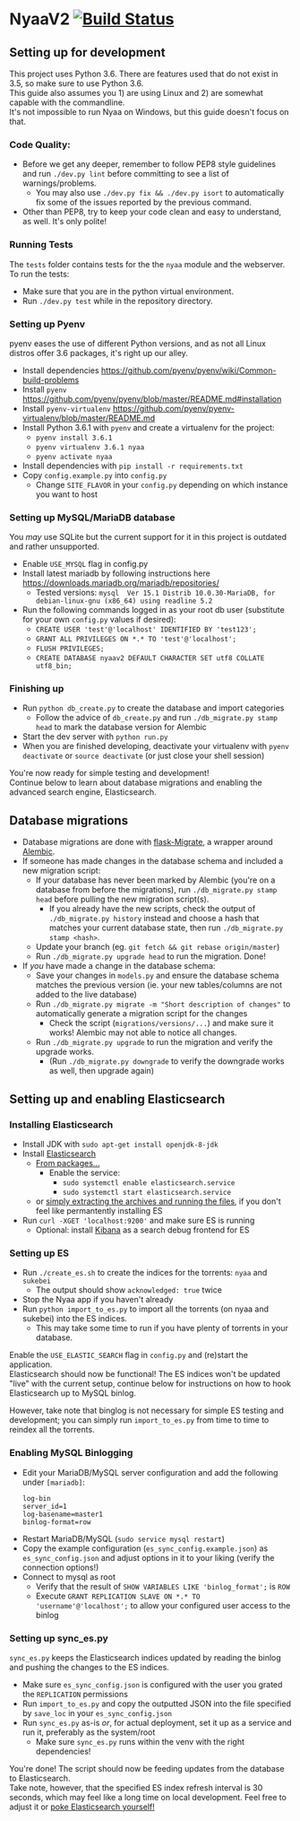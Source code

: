 # NyaaV2 [![Build Status](https://travis-ci.org/nyaadevs/nyaa.svg?branch=master)](https://travis-ci.org/nyaadevs/nyaa)

## Setting up for development
This project uses Python 3.6. There are features used that do not exist in 3.5, so make sure to use Python 3.6.   
This guide also assumes you 1) are using Linux and 2) are somewhat capable with the commandline.   
It's not impossible to run Nyaa on Windows, but this guide doesn't focus on that.

### Code Quality:
- Before we get any deeper, remember to follow PEP8 style guidelines and run `./dev.py lint` before committing to see a list of warnings/problems.
    - You may also use `./dev.py fix && ./dev.py isort` to automatically fix some of the issues reported by the previous command.
- Other than PEP8, try to keep your code clean and easy to understand, as well. It's only polite!

### Running Tests
The `tests` folder contains tests for the the `nyaa` module and the webserver. To run the tests:
- Make sure that you are in the python virtual environment.
- Run `./dev.py test` while in the repository directory.

### Setting up Pyenv
pyenv eases the use of different Python versions, and as not all Linux distros offer 3.6 packages, it's right up our alley.
- Install dependencies https://github.com/pyenv/pyenv/wiki/Common-build-problems
- Install `pyenv` https://github.com/pyenv/pyenv/blob/master/README.md#installation
- Install `pyenv-virtualenv` https://github.com/pyenv/pyenv-virtualenv/blob/master/README.md
- Install Python 3.6.1 with `pyenv` and create a virtualenv for the project:
    - `pyenv install 3.6.1`
    - `pyenv virtualenv 3.6.1 nyaa`
    - `pyenv activate nyaa`
- Install dependencies with `pip install -r requirements.txt`
- Copy `config.example.py` into `config.py`
    - Change `SITE_FLAVOR` in your `config.py` depending on which instance you want to host

### Setting up MySQL/MariaDB database
You *may* use SQLite but the current support for it in this project is outdated and rather unsupported.
- Enable `USE_MYSQL` flag in config.py
- Install latest mariadb by following instructions here https://downloads.mariadb.org/mariadb/repositories/
    - Tested versions: `mysql  Ver 15.1 Distrib 10.0.30-MariaDB, for debian-linux-gnu (x86_64) using readline 5.2`
- Run the following commands logged in as your root db user (substitute for your own `config.py` values if desired):
    - `CREATE USER 'test'@'localhost' IDENTIFIED BY 'test123';`
    - `GRANT ALL PRIVILEGES ON *.* TO 'test'@'localhost';`
    - `FLUSH PRIVILEGES;`
    - `CREATE DATABASE nyaav2 DEFAULT CHARACTER SET utf8 COLLATE utf8_bin;`

### Finishing up
- Run `python db_create.py` to create the database and import categories
    - Follow the advice of `db_create.py` and run `./db_migrate.py stamp head` to mark the database version for Alembic
- Start the dev server with `python run.py`
- When you are finished developing, deactivate your virtualenv with `pyenv deactivate` or `source deactivate` (or just close your shell session)

You're now ready for simple testing and development!   
Continue below to learn about database migrations and enabling the advanced search engine, Elasticsearch.


## Database migrations
- Database migrations are done with [flask-Migrate](https://flask-migrate.readthedocs.io/), a wrapper around [Alembic](http://alembic.zzzcomputing.com/en/latest/).
- If someone has made changes in the database schema and included a new migration script:
    - If your database has never been marked by Alembic (you're on a database from before the migrations), run `./db_migrate.py stamp head` before pulling the new migration script(s).
        - If you already have the new scripts, check the output of `./db_migrate.py history` instead and choose a hash that matches your current database state, then run `./db_migrate.py stamp <hash>`.
    - Update your branch (eg. `git fetch && git rebase origin/master`)
    - Run `./db_migrate.py upgrade head` to run the migration. Done!
- If *you* have made a change in the database schema:
    - Save your changes in `models.py` and ensure the database schema matches the previous version (ie. your new tables/columns are not added to the live database)
    - Run `./db_migrate.py migrate -m "Short description of changes"` to automatically generate a migration script for the changes
      - Check the script (`migrations/versions/...`) and make sure it works! Alembic may not able to notice all changes.
    - Run `./db_migrate.py upgrade` to run the migration and verify the upgrade works.
       - (Run `./db_migrate.py downgrade` to verify the downgrade works as well, then upgrade again)


## Setting up and enabling Elasticsearch

### Installing Elasticsearch
- Install JDK with `sudo apt-get install openjdk-8-jdk`
- Install [Elasticsearch](https://www.elastic.co/downloads/elasticsearch)
    - [From packages...](https://www.elastic.co/guide/en/elasticsearch/reference/current/deb.html)
        - Enable the service:
            - `sudo systemctl enable elasticsearch.service`
            - `sudo systemctl start elasticsearch.service`
    - or [simply extracting the archives and running the files](https://www.elastic.co/guide/en/elasticsearch/reference/current/_installation.html), if you don't feel like permantently installing ES
- Run `curl -XGET 'localhost:9200'` and make sure ES is running
    - Optional: install [Kibana](https://www.elastic.co/products/kibana) as a search debug frontend for ES

### Setting up ES
- Run `./create_es.sh` to create the indices for the torrents: `nyaa` and `sukebei`
    - The output should show `acknowledged: true` twice
- Stop the Nyaa app if you haven't already
- Run `python import_to_es.py` to import all the torrents (on nyaa and sukebei) into the ES indices.
    - This may take some time to run if you have plenty of torrents in your database.

Enable the `USE_ELASTIC_SEARCH` flag in `config.py` and (re)start the application.   
Elasticsearch should now be functional! The ES indices won't be updated "live" with the current setup, continue below for instructions on how to hook Elasticsearch up to MySQL binlog.   

However, take note that binglog is not necessary for simple ES testing and development; you can simply run `import_to_es.py` from time to time to reindex all the torrents.

### Enabling MySQL Binlogging
- Edit your MariaDB/MySQL server configuration and add the following under `[mariadb]`:
    ```
    log-bin
    server_id=1
    log-basename=master1
    binlog-format=row
    ```
- Restart MariaDB/MySQL (`sudo service mysql restart`)
- Copy the example configuration (`es_sync_config.example.json`) as `es_sync_config.json` and adjust options in it to your liking (verify the connection options!)
- Connect to mysql as root
    - Verify that the result of `SHOW VARIABLES LIKE 'binlog_format';` is `ROW`
    - Execute `GRANT REPLICATION SLAVE ON *.* TO 'username'@'localhost';` to allow your configured user access to the binlog


### Setting up sync_es.py
`sync_es.py` keeps the Elasticsearch indices updated by reading the binlog and pushing the changes to the ES indices.
- Make sure `es_sync_config.json` is configured with the user you grated the `REPLICATION` permissions
- Run `import_to_es.py` and copy the outputted JSON into the file specified by `save_loc` in your `es_sync_config.json`
- Run `sync_es.py` as-is *or*, for actual deployment, set it up as a service and run it, preferably as the system/root
    - Make sure `sync_es.py` runs within the venv with the right dependencies!

You're done! The script should now be feeding updates from the database to Elasticsearch.   
Take note, however, that the specified ES index refresh interval is 30 seconds, which may feel like a long time on local development. Feel free to adjust it or [poke Elasticsearch yourself!](https://www.elastic.co/guide/en/elasticsearch/reference/current/indices-refresh.html)

